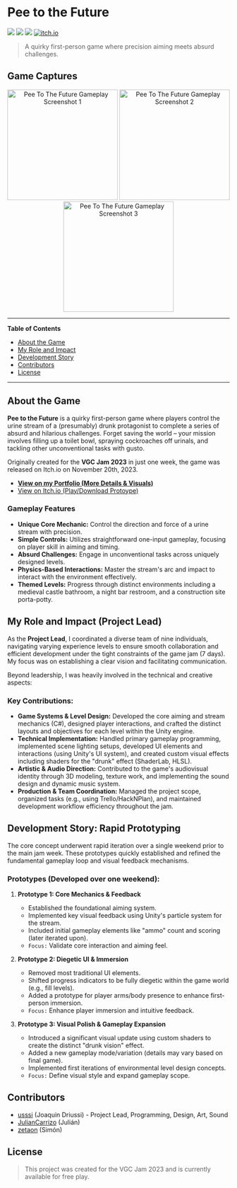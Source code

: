 # Pee to the Future

![](https://img.shields.io/badge/ShaderLab-53.1%25-blueviolet)
![](https://img.shields.io/badge/C%23-39.8%25-blue)
![](https://img.shields.io/badge/HLSL-7.1%25-green)
[![itch.io](https://img.shields.io/badge/Play%20on-itch.io-red?logo=itchdotio)](https://ussi.itch.io/pee-to-the-future)

> A quirky first-person game where precision aiming meets absurd challenges.

## Game Captures

<p align="center"> 
  <img src="https://img.itch.zone/aW1hZ2UvMjAyMzA2Mi8xMTkyNjI3Ny5wbmc=/original/1im0Mz.png" alt="Pee To The Future Gameplay Screenshot 1" width="250"/>
  <img src="https://img.itch.zone/aW1hZ2UvMjAyMzA2Mi8xMTkyNjI3NS5wbmc=/original/mHSaoS.png" alt="Pee To The Future Gameplay Screenshot 2" width="250"/>
  <img src="https://img.itch.zone/aW1hZ2UvMjAyMzA2Mi8xMTkyNjI3Ni5wbmc=/original/2B5jjx.png" alt="Pee To The Future Gameplay Screenshot 3" width="250"/>
</p>


---

**Table of Contents**
- [About the Game](#about-the-game)
- [My Role and Impact](#my-role-and-impact-project-lead)
- [Development Story](#development-story-rapid-prototyping)
- [Contributors](#contributors)
- [License](#license)

---

## About the Game

**Pee to the Future** is a quirky first-person game where players control the urine stream of a (presumably) drunk protagonist to complete a series of absurd and hilarious challenges. Forget saving the world – your mission involves filling up a toilet bowl, spraying cockroaches off urinals, and tackling other unconventional tasks with gusto.

Originally created for the **VGC Jam 2023** in just one week, the game was released on Itch.io on November 20th, 2023.

* **[View on my Portfolio (More Details & Visuals)](https://www.ussi.dev/portfolio-ussi/pee-to-the-future)**
* [View on Itch.io (Play/Download Protoype)](https://ussi.itch.io/pee-to-the-future)

### Gameplay Features

-   **Unique Core Mechanic:** Control the direction and force of a urine stream with precision.
-   **Simple Controls:** Utilizes straightforward one-input gameplay, focusing on player skill in aiming and timing.
-   **Absurd Challenges:** Engage in unconventional tasks across uniquely designed levels.
-   **Physics-Based Interactions:** Master the stream's arc and impact to interact with the environment effectively.
-   **Themed Levels:** Progress through distinct environments including a medieval castle bathroom, a night bar restroom, and a construction site porta-potty.

## My Role and Impact (Project Lead)

As the **Project Lead**, I coordinated a diverse team of nine individuals, navigating varying experience levels to ensure smooth collaboration and efficient development under the tight constraints of the game jam (7 days). My focus was on establishing a clear vision and facilitating communication.

Beyond leadership, I was heavily involved in the technical and creative aspects:

### Key Contributions:

-   **Game Systems & Level Design:** Developed the core aiming and stream mechanics (C#), designed player interactions, and crafted the distinct layouts and objectives for each level within the Unity engine.
-   **Technical Implementation:** Handled primary gameplay programming, implemented scene lighting setups, developed UI elements and interactions (using Unity's UI system), and created custom visual effects including shaders for the "drunk" effect (ShaderLab, HLSL).
-   **Artistic & Audio Direction:** Contributed to the game's audiovisual identity through 3D modeling, texture work, and implementing the sound design and dynamic music system.
-   **Production & Team Coordination:** Managed the project scope, organized tasks (e.g., using Trello/HackNPlan), and maintained development workflow efficiency throughout the jam.

## Development Story: Rapid Prototyping

The core concept underwent rapid iteration over a single weekend prior to the main jam week. These prototypes quickly established and refined the fundamental gameplay loop and visual feedback mechanisms.

### Prototypes (Developed over one weekend):

1.  **Prototype 1: Core Mechanics & Feedback**
    * Established the foundational aiming system.
    * Implemented key visual feedback using Unity's particle system for the stream.
    * Included initial gameplay elements like "ammo" count and scoring (later iterated upon).
    * `Focus:` Validate core interaction and aiming feel.

2.  **Prototype 2: Diegetic UI & Immersion**
    * Removed most traditional UI elements.
    * Shifted progress indicators to be fully diegetic within the game world (e.g., fill levels).
    * Added a prototype for player arms/body presence to enhance first-person immersion.
    * `Focus:` Enhance player immersion and intuitive feedback.

3.  **Prototype 3: Visual Polish & Gameplay Expansion**
    * Introduced a significant visual update using custom shaders to create the distinct "drunk vision" effect.
    * Added a new gameplay mode/variation (details may vary based on final game).
    * Implemented first iterations of environmental level design concepts.
    * `Focus:` Define visual style and expand gameplay scope.

## Contributors

-   [usssi](https://github.com/usssi) (Joaquin Driussi) - Project Lead, Programming, Design, Art, Sound
-   [JulianCarrizo](https://github.com/JulianCarrizo) (Julián) 
-   [zetaon](https://github.com/zetaon) (Simón)

## License
> This project was created for the VGC Jam 2023 and is currently available for free play. 
